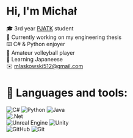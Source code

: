 # Hi, I'm Michał

🎓 3rd year [PJATK](https://pja.edu.pl/informatyka/) student</br>
📌 Currently working on my engineering thesis</br>
⌨️ C# & Python enjoyer</br>
🏐 Amateur volleyball player</br>
🎴 Learning Japaneese</br>
✉️ mlaskowski512@gmail.com</br>

# 🔧 Languages and tools:
![C#](https://img.shields.io/badge/c%23-%23239120.svg?style=for-the-badge&logo=csharp&logoColor=white)
![Python](https://img.shields.io/badge/python-3670A0?style=for-the-badge&logo=python&logoColor=ffdd54)
![Java](https://img.shields.io/badge/java-%23ED8B00.svg?style=for-the-badge&logo=openjdk&logoColor=white)
</br>
![.Net](https://img.shields.io/badge/.NET-5C2D91?style=for-the-badge&logo=.net&logoColor=white)</br>
![Unreal Engine](https://img.shields.io/badge/unrealengine-%23313131.svg?style=for-the-badge&logo=unrealengine&logoColor=white)
![Unity](https://img.shields.io/badge/unity-%23000000.svg?style=for-the-badge&logo=unity&logoColor=white)</br>
![GitHub](https://img.shields.io/badge/github-%23121011.svg?style=for-the-badge&logo=github&logoColor=white)
![Git](https://img.shields.io/badge/git-%23F05033.svg?style=for-the-badge&logo=git&logoColor=white)</br>

